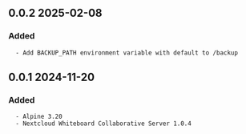## 0.0.2 2025-02-08 <dave at tiredofit dot ca>

   ### Added
      - Add BACKUP_PATH environment variable with default to /backup


## 0.0.1 2024-11-20 <dave at tiredofit dot ca>

   ### Added
      - Alpine 3.20
      - Nextcloud Whiteboard Collaborative Server 1.0.4


